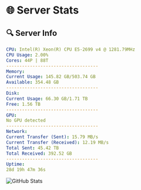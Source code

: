 # 🌐 Server Stats
## 🔍 Server Info
```yaml
CPU: Intel(R) Xeon(R) CPU E5-2699 v4 @ 1281.79MHz
CPU Usage: 2.00%
Cores: 44P | 88T
-----------------------------------
Memory:
Current Usage: 145.82 GB/503.74 GB
Available: 354.48 GB
-----------------------------------
Disk:
Current Usage: 66.30 GB/1.71 TB
Free: 1.56 TB
-----------------------------------
GPU:
No GPU detected
-----------------------------------
Network:
Current Transfer (Sent): 15.79 MB/s
Current Transfer (Received): 12.19 MB/s
Total Sent: 45.42 TB
Total Received: 392.52 GB
-----------------------------------
Uptime:
28d 19h 47m 36s
```
![GitHub Stats](https://img.shields.io/badge/Updated-2025-04-05_17:10:25-blue)